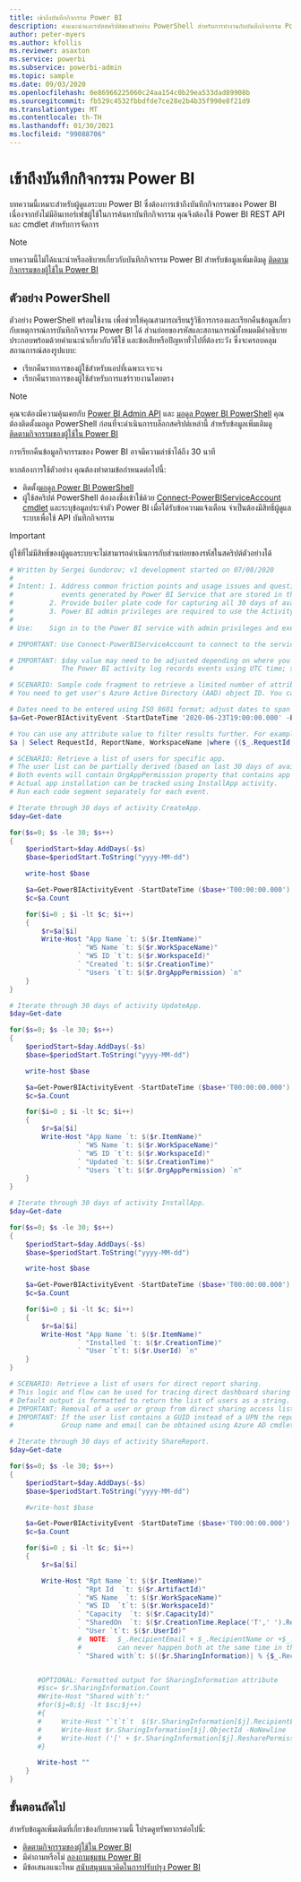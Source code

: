 ```yaml
---
title: เข้าถึงบันทึกกิจกรรม Power BI
description: คำแนะนำและรหัสสคริปต์ของตัวอย่าง PowerShell สำหรับการทำงานกับบันทึกกิจกรรม Power BI
author: peter-myers
ms.author: kfollis
ms.reviewer: asaxton
ms.service: powerbi
ms.subservice: powerbi-admin
ms.topic: sample
ms.date: 09/03/2020
ms.openlocfilehash: 0e86966225060c24aa154c0b29ea533dad89908b
ms.sourcegitcommit: fb529c4532fbbdfde7ce28e2b4b35f990e8f21d9
ms.translationtype: MT
ms.contentlocale: th-TH
ms.lasthandoff: 01/30/2021
ms.locfileid: "99088706"
---
```

# <a name="access-the-power-bi-activity-log"></a>เข้าถึงบันทึกกิจกรรม Power BI

บทความนี้เหมาะสำหรับผู้ดูแลระบบ Power BI ซึ่งต้องการเข้าถึงบันทึกกิจกรรมของ Power BI เนื่องจากยังไม่มีอินเทอร์เฟซผู้ใช้ในการค้นหาบันทึกกิจกรรม คุณจึงต้องใช้ Power BI REST API และ cmdlet สำหรับการจัดการ

> [!NOTE]
> บทความนี้ไม่ได้แนะนำหรืออธิบายเกี่ยวกับบันทึกกิจกรรม Power BI สำหรับข้อมูลเพิ่มเติมดู [ติดตามกิจกรรมของผู้ใช้ใน Power BI](../admin/service-admin-auditing.md#use-the-activity-log)

## <a name="powershell-sample"></a>ตัวอย่าง PowerShell

ตัวอย่าง PowerShell พร้อมใช้งาน เพื่อช่วยให้คุณสามารถเรียนรู้วิธีการกรองและเรียกคืนข้อมูลเกี่ยวกับเหตุการณ์การบันทึกกิจกรรม Power BI ได้ ส่วนย่อยของรหัสและสถานการณ์ทั้งหมดมีคำอธิบายประกอบพร้อมด้วยคำแนะนำเกี่ยวกับวิธีใช้ และข้อเสียหรือปัญหาทั่วไปที่ต้องระวัง ซึ่งจะครอบคลุมสถานการณ์สองรูปแบบ:

- เรียกคืนรายการของผู้ใช้สำหรับแอปที่เฉพาะเจาะจง
- เรียกคืนรายการของผู้ใช้สำหรับการแชร์รายงานโดยตรง

> [!NOTE]
> คุณจะต้องมีความคุ้นเคยกับ [Power BI Admin API](/rest/api/power-bi/admin) และ [มอดูล Power BI PowerShell](/powershell/power-bi/overview?view=powerbi-ps&preserve-view=true) คุณต้องติดตั้งมอดูล PowerShell ก่อนที่จะดำเนินการบล็อกสคริปต์เหล่านี้ สำหรับข้อมูลเพิ่มเติมดู [ติดตามกิจกรรมของผู้ใช้ใน Power BI](../admin/service-admin-auditing.md#use-the-activity-log)
>
> การเรียกคืนข้อมูลกิจกรรมของ Power BI อาจมีความล่าช้าได้ถึง 30 นาที

หากต้องการใช้ตัวอย่าง คุณต้องทำตามข้อกำหนดต่อไปนี้:

- ติดตั้ง[มอดูล Power BI PowerShell](/powershell/power-bi/overview)
- ผู้ใช้สคริปต์ PowerShell ต้องลงชื่อเข้าใช้ด้วย [Connect-PowerBIServiceAccount cmdlet](/powershell/module/microsoftpowerbimgmt.profile/connect-powerbiserviceaccount) และระบุข้อมูลประจำตัว Power BI เมื่อได้รับข้อความแจ้งเตือน จำเป็นต้องมีสิทธิ์ผู้ดูแลระบบเพื่อใช้ API บันทึกกิจกรรม

> [!IMPORTANT]
> ผู้ใช้ที่ไม่มีสิทธิ์ของผู้ดูแลระบบจะไม่สามารถดำเนินการกับส่วนย่อยของรหัสในสคริปต์ตัวอย่างได้

```powershell
# Written by Sergei Gundorov; v1 development started on 07/08/2020
#
# Intent: 1. Address common friction points and usage issues and questions related to the
#            events generated by Power BI Service that are stored in the activity log.
#         2. Provide boiler plate code for capturing all 30 days of available data.
#         3. Power BI admin privileges are required to use the Activity Log API.
#
# Use:    Sign in to the Power BI service with admin privileges and execute specific segment one at a time.

# IMPORTANT: Use Connect-PowerBIServiceAccount to connect to the service before running individual code segments.

# IMPORTANT: $day value may need to be adjusted depending on where you're located in the world relative to UTC.
#            The Power BI activity log records events using UTC time; so add or subtract days according to your global location.

# SCENARIO: Sample code fragment to retrieve a limited number of attributes for specific events for specific user report viewing activity.
# You need to get user's Azure Active Directory (AAD) object ID. You can use this Azure AD cmdlet: https://docs.microsoft.com/powershell/module/azuread/get-azureaduser?view=azureadps-2.0

# Dates need to be entered using ISO 8601 format; adjust dates to span no more than 24 hours.
$a=Get-PowerBIActivityEvent -StartDateTime '2020-06-23T19:00:00.000' -EndDateTime '2020-06-23T20:59:59.999' -ActivityType 'ViewReport' -User [USER AAD ObjectId GUID] | ConvertFrom-Json

# You can use any attribute value to filter results further. For example, a specific event request Id can be used to analyze just one specific event.
$a | Select RequestId, ReportName, WorkspaceName |where {($_.RequestId -eq '[RequestId GUID of the event]')}

# SCENARIO: Retrieve a list of users for specific app.
# The user list can be partially derived (based on last 30 days of available activity) by combining data for two events: CreateApp and UpdateApp.
# Both events will contain OrgAppPermission property that contains app user access list.
# Actual app installation can be tracked using InstallApp activity.
# Run each code segment separately for each event.

# Iterate through 30 days of activity CreateApp.
$day=Get-date

for($s=0; $s -le 30; $s++)
{
    $periodStart=$day.AddDays(-$s)
    $base=$periodStart.ToString("yyyy-MM-dd")

    write-host $base

    $a=Get-PowerBIActivityEvent -StartDateTime ($base+'T00:00:00.000') -EndDateTime ($base+'T23:59:59.999') -ActivityType 'CreateApp' -ResultType JsonString | ConvertFrom-Json
    $c=$a.Count

    for($i=0 ; $i -lt $c; $i++)
    {
        $r=$a[$i]
        Write-Host "App Name `t: $($r.ItemName)"
                 ` "WS Name `t: $($r.WorkSpaceName)"
                 ` "WS ID `t`t: $($r.WorkspaceId)"
                 ` "Created `t: $($r.CreationTime)"
                 ` "Users `t`t: $($r.OrgAppPermission) `n"
    }
}

# Iterate through 30 days of activity UpdateApp.
$day=Get-date

for($s=0; $s -le 30; $s++)
{
    $periodStart=$day.AddDays(-$s)
    $base=$periodStart.ToString("yyyy-MM-dd")

    write-host $base

    $a=Get-PowerBIActivityEvent -StartDateTime ($base+'T00:00:00.000') -EndDateTime ($base+'T23:59:59.999') -ActivityType 'UpdateApp' -ResultType JsonString | ConvertFrom-Json
    $c=$a.Count

    for($i=0 ; $i -lt $c; $i++)
    {
        $r=$a[$i]
        Write-Host "App Name `t: $($r.ItemName)"
                 ` "WS Name `t: $($r.WorkSpaceName)"
                 ` "WS ID `t`t: $($r.WorkspaceId)"
                 ` "Updated `t: $($r.CreationTime)"
                 ` "Users `t`t: $($r.OrgAppPermission) `n"
    }
}

# Iterate through 30 days of activity InstallApp.
$day=Get-date

for($s=0; $s -le 30; $s++)
{
    $periodStart=$day.AddDays(-$s)
    $base=$periodStart.ToString("yyyy-MM-dd")

    write-host $base

    $a=Get-PowerBIActivityEvent -StartDateTime ($base+'T00:00:00.000') -EndDateTime ($base+'T23:59:59.999') -ActivityType 'InstallApp' -ResultType  JsonString | ConvertFrom-Json
    $c=$a.Count

    for($i=0 ; $i -lt $c; $i++)
    {
        $r=$a[$i]
        Write-Host "App Name `t: $($r.ItemName)"
                 ` "Installed `t: $($r.CreationTime)"
                 ` "User `t`t: $($r.UserId) `n"
    }
}

# SCENARIO: Retrieve a list of users for direct report sharing.
# This logic and flow can be used for tracing direct dashboard sharing by substituting activity type.
# Default output is formatted to return the list of users as a string. There is commented out code block to get multi-line user list.
# IMPORTANT: Removal of a user or group from direct sharing access list event is not tracked. For this reason, the list may be not accurate.
# IMPORTANT: If the user list contains a GUID instead of a UPN the report was shared to a group.
#            Group name and email can be obtained using Azure AD cmdlets using captured ObjectId GUID.

# Iterate through 30 days of activity ShareReport.
$day=Get-date

for($s=0; $s -le 30; $s++)
{
    $periodStart=$day.AddDays(-$s)
    $base=$periodStart.ToString("yyyy-MM-dd")

    #write-host $base

    $a=Get-PowerBIActivityEvent -StartDateTime ($base+'T00:00:00.000') -EndDateTime ($base+'T23:59:59.999') -ActivityType 'ShareReport' -ResultType JsonString | ConvertFrom-Json
    $c=$a.Count

    for($i=0 ; $i -lt $c; $i++)
    {
        $r=$a[$i]

        Write-Host "Rpt Name `t: $($r.ItemName)"
                 ` "Rpt Id  `t: $($r.ArtifactId)"
                 ` "WS Name  `t: $($r.WorkSpaceName)"
                 ` "WS ID  `t`t: $($r.WorkspaceId)"
                 ` "Capacity  `t: $($r.CapacityId)"
                 ` "SharedOn  `t: $($r.CreationTime.Replace('T',' ').Replace('Z',''))"
                 ` "User `t`t: $($r.UserId)"
                 #  NOTE:  $_.RecipientEmail + $_.RecipientName or +$_.ObjectId is the case for group sharing
                 #         can never happen both at the same time in the same JSON record
                 ` "Shared with`t: $(($r.SharingInformation)| % {$_.RecipientEmail + $_.ObjectId +'[' + $_.ResharePermission +']'})"


       #OPTIONAL: Formatted output for SharingInformation attribute
       #$sc= $r.SharingInformation.Count
       #Write-Host "Shared with`t:"
       #for($j=0;$j -lt $sc;$j++)
       #{
       #     Write-Host "`t`t`t  $($r.SharingInformation[$j].RecipientEmail)" -NoNewline
       #     Write-Host $r.SharingInformation[$j].ObjectId -NoNewline
       #     Write-Host ('[' + $r.SharingInformation[$j].ResharePermission +']')
       #}

       Write-host ""
    }
}
```

## <a name="next-steps"></a>ขั้นตอนถัดไป

สำหรับข้อมูลเพิ่มเติมที่เกี่ยวข้องกับบทความนี้ โปรดดูทรัพยากรต่อไปนี้:

- [ติดตามกิจกรรมของผู้ใช้ใน Power BI](../admin/service-admin-auditing.md#use-the-activity-log)
- มีคำถามหรือไม่ [ลองถามชุมชน Power BI](https://community.powerbi.com/)
- มีข้อเสนอแนะไหม [สนับสนุนแนวคิดในการปรับปรุง Power BI](https://ideas.powerbi.com/)
